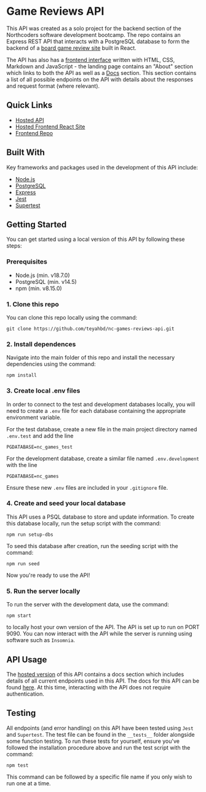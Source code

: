 # Game Reviews API

This API was created as a solo project for the backend section of the Northcoders software development bootcamp. The repo contains an Express REST API that interacts with a PostgreSQL database to form the backend of a [board game review site](nc-board-game-reviews.netlify.app/) built in React.

The API has also has a [frontend interface](https://nc-games-reviews.onrender.com/) written with HTML, CSS, Markdown and JavaScript - the landing page contains an "About" section which links to both the API as well as a [Docs](https://nc-games-reviews.onrender.com/docs) section. This section contains a list of all possible endpoints on the API with details about the responses and request format (where relevant).

## Quick Links 
- [Hosted API](https://nc-games-reviews.onrender.com/)
- [Hosted Frontend React Site](nc-board-game-reviews.netlify.app/)
- [Frontend Repo](https://github.com/teyahbd/nc-games-reviews)

## Built With

Key frameworks and packages used in the development of this API include:

- [Node.js](https://nodejs.org/en/)
- [PostgreSQL](https://www.postgresql.org/)
- [Express](https://expressjs.com/)
- [Jest](https://jestjs.io/)
- [Supertest](https://www.npmjs.com/package/supertest)

## Getting Started

You can get started using a local version of this API by following these steps:

### Prerequisites

- Node.js (min. v18.7.0)
- PostgreSQL (min. v14.5)
- npm (min. v8.15.0)

### 1. Clone this repo

You can clone this repo locally using the command:

```
git clone https://github.com/teyahbd/nc-games-reviews-api.git
```

### 2. Install dependences

Navigate into the main folder of this repo and install the necessary dependencies using the command:

```
npm install
```

### 3. Create local .env files

In order to connect to the test and development databases locally, you will need to create a `.env` file for each database containing the appropriate environment variable.

For the test database, create a new file in the main project directory named `.env.test` and add the line

```
PGDATABASE=nc_games_test
```

For the development database, create a similar file named `.env.development` with the line

```
PGDATABASE=nc_games
```

Ensure these new `.env` files are included in your `.gitignore` file.

### 4. Create and seed your local database

This API uses a PSQL database to store and update information. To create this database locally, run the setup script with the command:

```
npm run setup-dbs
```

To seed this database after creation, run the seeding script with the command:

```
npm run seed
```

Now you're ready to use the API!

### 5. Run the server locally

To run the server with the development data, use the command:

```
npm start
```

to locally host your own version of the API. The API is set up to run on PORT 9090. You can now interact with the API while the server is running using software such as `Insomnia`.

## API Usage

The [hosted version](https://nc-games-reviews.onrender.com/) of this API contains a docs section which includes details of all current endpoints used in this API. The docs for this API can be found [here](https://nc-games-reviews.onrender.com/docs). At this time, interacting with the API does not require authentication.

## Testing

All endpoints (and error handling) on this API have been tested using `Jest` and `Supertest`. The test file can be found in the `__tests__` folder alongside some function testing. To run these tests for yourself, ensure you've followed the installation procedure above and run the test script with the command:

```
npm test
```

This command can be followed by a specific file name if you only wish to run one at a time.
